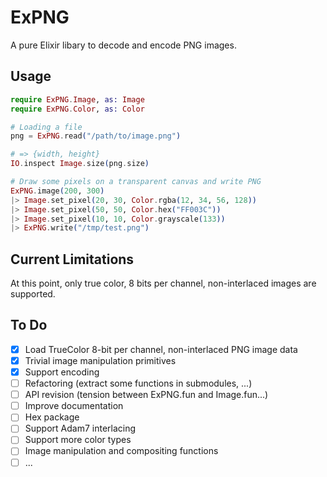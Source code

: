 # ExPNG

A pure Elixir libary to decode and encode PNG images.

## Usage

```elixir
require ExPNG.Image, as: Image
require ExPNG.Color, as: Color

# Loading a file
png = ExPNG.read("/path/to/image.png")

# => {width, height}
IO.inspect Image.size(png.size)

# Draw some pixels on a transparent canvas and write PNG
ExPNG.image(200, 300)
|> Image.set_pixel(20, 30, Color.rgba(12, 34, 56, 128))
|> Image.set_pixel(50, 50, Color.hex("FF003C"))
|> Image.set_pixel(10, 10, Color.grayscale(133))
|> ExPNG.write("/tmp/test.png")
```

## Current Limitations

At this point, only true color, 8 bits per channel, non-interlaced images are supported.

## To Do

- [x] Load TrueColor 8-bit per channel, non-interlaced PNG image data
- [x] Trivial image manipulation primitives
- [x] Support encoding
- [ ] Refactoring (extract some functions in submodules, ...)
- [ ] API revision (tension between ExPNG.fun and Image.fun...)
- [ ] Improve documentation
- [ ] Hex package
- [ ] Support Adam7 interlacing
- [ ] Support more color types
- [ ] Image manipulation and compositing functions
- [ ] ...